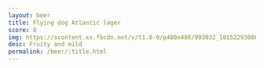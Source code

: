 ```yaml
---
layout: beer
title: Flying dog Atlantic lager
score: 8
img: https://scontent.xx.fbcdn.net/v/t1.0-0/p480x480/993032_10152293086873745_958885686_n.jpg?oh=e46edbcf0991143e62aee7ef2c05955e&oe=5886A428
desc: Fruity and mild
permalink: /beer/:title.html
---
```

